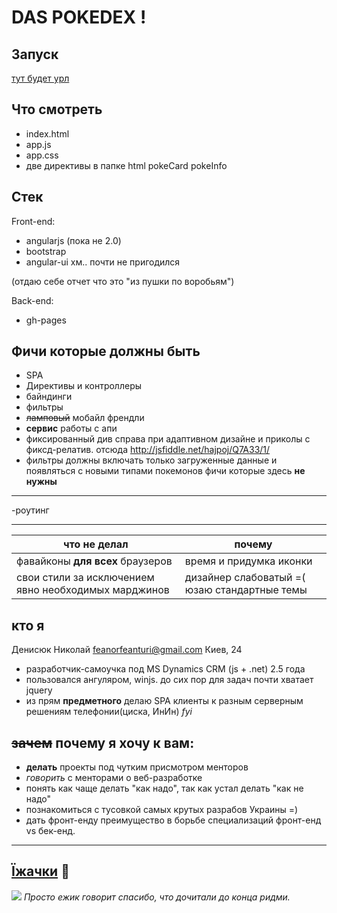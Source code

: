 DAS POKEDEX !
=============


Запуск
----------
[тут будет урл]()

Что смотреть
---------------
- index.html
- app.js
- app.css
- две директивы в папке html pokeCard pokeInfo

Стек
------------
Front-end:
 - angularjs (пока не 2.0)
 - bootstrap
 - angular-ui хм.. почти не пригодился
 
(отдаю себе отчет что это "из пушки по воробьям")

Back-end:
- gh-pages

Фичи которые должны быть
-----------
- SPA
- Директивы и контроллеры
- байндинги
- фильтры
- ~~ламповый~~ мобайл френдли
- **сервис** работы с апи
- фиксированный див справа при адаптивном дизайне и приколы с фиксд-релатив. отсюда http://jsfiddle.net/hajpoj/Q7A33/1/
- фильтры должны включать только загруженные данные и появляться с новыми типами покемонов
фичи которые здесь **не нужны**
-------------------------------
-роутинг 
 
----------------------------
| что не делал |почему|
|--------|----------|
| фавайконы **для всех** браузеров | время и придумка иконки |
| свои стили за исключением явно необходимых марджинов | дизайнер слабоватый =( юзаю стандартные темы |

кто я
----------------
Денисюк Николай feanorfeanturi@gmail.com Киев, 24 
- разработчик-самоучка под MS Dynamics CRM (js + .net) 2.5 года
- пользовался ангуляром, winjs. до сих пор для задач  почти хватает jquery
- из прям **предметного** делаю SPA клиенты  к разным серверным решениям телефонии(циска, ИнИн) *fyi*

~~зачем~~ почему я хочу к вам:
----------------------

- **делать** проекты под чутким присмотром менторов
- *говорить* с менторами о веб-разработке
- понять как чаще делать "как надо", так как устал делать "как не надо"
- познакомиться с тусовкой самых крутых разрабов Украины =)
- дать фронт-енду преимущество в борьбе специализаций фронт-енд vs бек-енд.


-------------------

[Їжачки](http://instagram.com/feanorfeanturi) :tophat:
-------
![](https://scontent-frt3-1.cdninstagram.com/t51.2885-15/e35/12826036_1008594852554644_380765953_n.jpg?ig_cache_key=MTIwNjQ0NTg4MzQ2NDg4NTk0NQ%3D%3D.2)
*Просто ежик говорит спасибо, что дочитали до конца ридми.*
